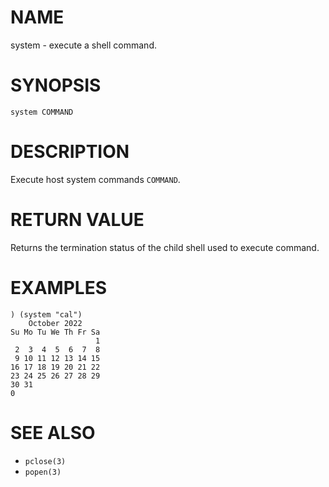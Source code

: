 # NAME
system - execute a shell command.

# SYNOPSIS

    system COMMAND

# DESCRIPTION
Execute host system commands `COMMAND`.

# RETURN VALUE
Returns the termination status of the child shell used to execute command.

# EXAMPLES

    ) (system "cal")
        October 2022
    Su Mo Tu We Th Fr Sa
                       1
     2  3  4  5  6  7  8
     9 10 11 12 13 14 15
    16 17 18 19 20 21 22
    23 24 25 26 27 28 29
    30 31
    0

# SEE ALSO
- `pclose(3)`
- `popen(3)`
